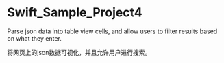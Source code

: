 # Swift_Sample_Project4

Parse json data into table view cells, and allow users to filter results based on what they enter.

将网页上的json数据可视化，并且允许用户进行搜索。
